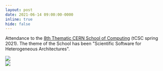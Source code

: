 ```yaml
---
layout: post
date: 2021-06-14 09:00:00-0000
inline: true
hide: false
---
```


Attendance to the [8th Thematic CERN School of Computing](https://indico.cern.ch/event/1017080/) (tCSC spring 2021). The theme of the School has been "Scientific Software for Heterogeneous Architectures".

<div class="row mt-3 align-items-center justify-content-sm-center">
    <div class="col-sm-6 mt-3 mt-md-0">
        <img class="img-fluid rounded z-depth-1" src="{{ site.baseurl }}/assets/img/tCSC_2021_spring_group_photo.jpg">
    </div>
    <div class="col-sm-5 mt-3 mt-md-0">
        <img class="img-fluid rounded z-depth-1" src="{{ site.baseurl }}/assets/img/tCSC_2021_spring_diploma.png">
    </div>
</div>
